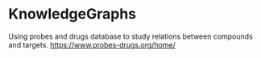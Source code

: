 # KnowledgeGraphs

Using probes and drugs database to study relations between compounds and targets.
https://www.probes-drugs.org/home/
